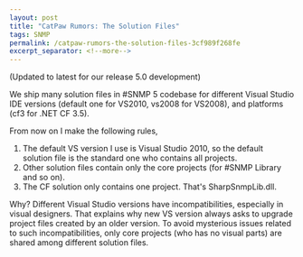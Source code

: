 ```yaml
---
layout: post
title: "CatPaw Rumors: The Solution Files"
tags: SNMP
permalink: /catpaw-rumors-the-solution-files-3cf989f268fe
excerpt_separator: <!--more-->
---
```

(Updated to latest for our release 5.0 development)

We ship many solution files in #SNMP 5 codebase for different Visual Studio IDE versions (default one for VS2010, vs2008 for VS2008), and platforms (cf3 for .NET CF 3.5).
<!--more-->

From now on I make the following rules,

1. The default VS version I use is Visual Studio 2010, so the default solution file is the standard one who contains all projects.
1. Other solution files contain only the core projects (for #SNMP Library and so on).
1. The CF solution only contains one project. That's SharpSnmpLib.dll.

Why? Different Visual Studio versions have incompatibilities, especially in visual designers. That explains why new VS version always asks to upgrade project files created by an older version. To avoid mysterious issues related to such incompatibilities, only core projects (who has no visual parts) are shared among different solution files.
